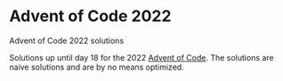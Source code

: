 # Advent of Code 2022
Advent of Code 2022 solutions

Solutions up until day 18 for the 2022 [Advent of Code](https://adventofcode.com/).
The solutions are naive solutions and are by no means optimized.
